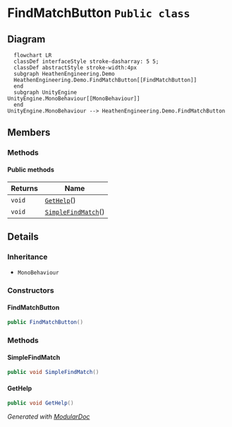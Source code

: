 # FindMatchButton `Public class`

## Diagram
```mermaid
  flowchart LR
  classDef interfaceStyle stroke-dasharray: 5 5;
  classDef abstractStyle stroke-width:4px
  subgraph HeathenEngineering.Demo
  HeathenEngineering.Demo.FindMatchButton[[FindMatchButton]]
  end
  subgraph UnityEngine
UnityEngine.MonoBehaviour[[MonoBehaviour]]
  end
UnityEngine.MonoBehaviour --> HeathenEngineering.Demo.FindMatchButton
```

## Members
### Methods
#### Public  methods
| Returns | Name |
| --- | --- |
| `void` | [`GetHelp`](#gethelp)() |
| `void` | [`SimpleFindMatch`](#simplefindmatch)() |

## Details
### Inheritance
 - `MonoBehaviour`

### Constructors
#### FindMatchButton
```csharp
public FindMatchButton()
```

### Methods
#### SimpleFindMatch
```csharp
public void SimpleFindMatch()
```

#### GetHelp
```csharp
public void GetHelp()
```

*Generated with* [*ModularDoc*](https://github.com/hailstorm75/ModularDoc)
